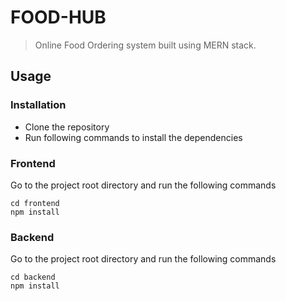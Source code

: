 # FOOD-HUB

> Online Food Ordering system built using MERN stack.

## Usage

### Installation

- Clone the repository
- Run following commands to install the dependencies

### Frontend
Go to the project root directory and run the following commands

```
cd frontend
npm install
```


### Backend
Go to the project root directory and run the following commands

```
cd backend
npm install
```
